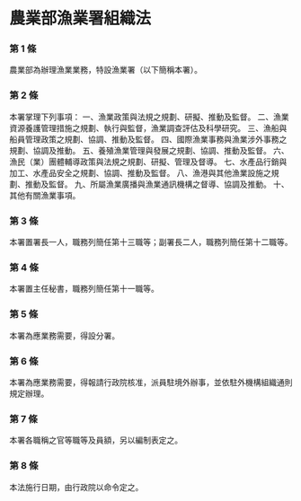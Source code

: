 # 農業部漁業署組織法

### 第 1 條

農業部為辦理漁業業務，特設漁業署（以下簡稱本署）。

### 第 2 條

本署掌理下列事項：
一、漁業政策與法規之規劃、研擬、推動及監督。
二、漁業資源養護管理措施之規劃、執行與監督，漁業調查評估及科學研究。
三、漁船與船員管理政策之規劃、協調、推動及監督。
四、國際漁業事務與漁業涉外事務之規劃、協調及推動。
五、養殖漁業管理與發展之規劃、協調、推動及監督。
六、漁民（業）團體輔導政策與法規之規劃、研擬、管理及督導。
七、水產品行銷與加工、水產品安全之規劃、協調、推動及監督。
八、漁港與其他漁業設施之規劃、推動及監督。
九、所屬漁業廣播與漁業通訊機構之督導、協調及推動。
十、其他有關漁業事項。

### 第 3 條

本署置署長一人，職務列簡任第十三職等；副署長二人，職務列簡任第十二職等。

### 第 4 條

本署置主任秘書，職務列簡任第十一職等。

### 第 5 條

本署為應業務需要，得設分署。

### 第 6 條

本署為應業務需要，得報請行政院核准，派員駐境外辦事，並依駐外機構組織通則規定辦理。

### 第 7 條

本署各職稱之官等職等及員額，另以編制表定之。

### 第 8 條

本法施行日期，由行政院以命令定之。
